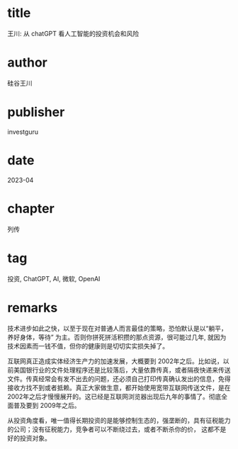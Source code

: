 # title
王川: 从 chatGPT 看人工智能的投资机会和风险

# author
硅谷王川

# publisher
investguru

# date
2023-04

# chapter
列传

# tag
投资, ChatGPT, AI, 微软, OpenAI

# remarks
技术进步如此之快，以至于现在对普通人而言最佳的策略，恐怕默认是以“躺平，养好身体，等待” 为主。否则你拼死拼活积攒的那点资源，很可能过几年, 就因为技术因素而一钱不值，但你的健康则是切切实实损失掉了。

互联网真正造成实体经济生产力的加速发展，大概要到 2002年之后。比如说，以前美国银行业的文件处理程序还是比较落后，大量依靠传真，或者隔夜快递来传送文件。传真经常会有发不出去的问题，还必须自己打印传真确认发出的信息，免得接收方找不到或者抵赖。真正大家做生意，都开始使用宽带互联网传送文件，是在 2002年之后才慢慢展开的。这已经是互联网浏览器出现后九年的事情了。彻底全面普及要到 2009年之后。

从投资角度看，唯一值得长期投资的是能够控制生态的，强垄断的，具有征税能力的公司；没有征税能力，竞争者可以不断绕过去，或者不断杀你的价， 这都不是好的投资对象。 